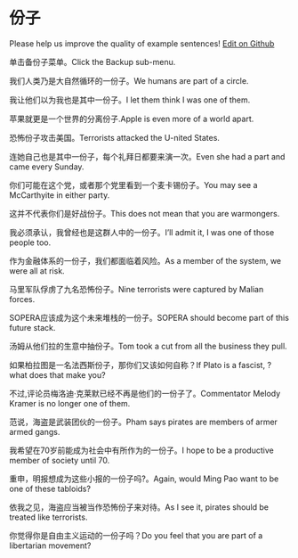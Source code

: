 # 份子

Please help us improve the quality of example sentences! [Edit on Github](https://github.com/jiyushe/jiyu-example-sentence-source/blob/main/chinese/fenzi.md)

<p><span class="chinese">单击备份子菜单。</span><span class="english">Click the Backup sub-menu.</span></p>

<p><span class="chinese">我们人类乃是大自然循环的一份子。</span><span class="english">We humans are part of a circle.</span></p>

<p><span class="chinese">我让他们以为我也是其中一份子。</span><span class="english">I let them think I was one of them.</span></p>

<p><span class="chinese">苹果就更是一个世界的分离份子.</span><span class="english">Apple is even more of a world apart.</span></p>

<p><span class="chinese">恐怖份子攻击美国。</span><span class="english">Terrorists attacked the U-nited States.</span></p>

<p><span class="chinese">连她自己也是其中一份子，每个礼拜日都要来演一次。</span><span class="english">Even she had a part and came every Sunday.</span></p>

<p><span class="chinese">你们可能在这个党，或者那个党里看到一个麦卡锡份子。</span><span class="english">You may see a McCarthyite in either party.</span></p>

<p><span class="chinese">这并不代表你们是好战份子。</span><span class="english">This does not mean that you are warmongers.</span></p>

<p><span class="chinese">我必须承认，我曾经也是这群人中的一份子。</span><span class="english">I’ll admit it, I was one of those people too.</span></p>

<p><span class="chinese">作为金融体系的一份子，我们都面临着风险。</span><span class="english">As a member of the system, we were all at risk.</span></p>

<p><span class="chinese">马里军队俘虏了九名恐怖份子。</span><span class="english">Nine terrorists were captured by Malian forces.</span></p>

<p><span class="chinese">SOPERA应该成为这个未来堆栈的一份子。</span><span class="english">SOPERA should become part of this future stack.</span></p>

<p><span class="chinese">汤姆从他们拉的生意中抽份子。</span><span class="english">Tom took a cut from all the business they pull.</span></p>

<p><span class="chinese">如果柏拉图是一名法西斯份子，那你们又该如何自称？</span><span class="english">If Plato is a fascist, ? what does that make you?</span></p>

<p><span class="chinese">不过,评论员梅洛迪·克莱默已经不再是他们的一份子了。</span><span class="english">Commentator Melody Kramer is no longer one of them.</span></p>

<p><span class="chinese">范说，海盗是武装团伙的一份子。</span><span class="english">Pham says pirates are members of armer armed gangs.</span></p>

<p><span class="chinese">我希望在70岁前能成为社会中有所作为的一份子。</span><span class="english">I hope to be a productive member of society until 70.</span></p>

<p><span class="chinese">重申，明报想成为这些小报的一份子吗?。</span><span class="english">Again, would Ming Pao want to be one of these tabloids?</span></p>

<p><span class="chinese">依我之见，海盗应当被当作恐怖份子来对待。</span><span class="english">As I see it, pirates should be treated like terrorists.</span></p>

<p><span class="chinese">你觉得你是自由主义运动的一份子吗？</span><span class="english">Do you feel that you are part of a libertarian movement?</span></p>


